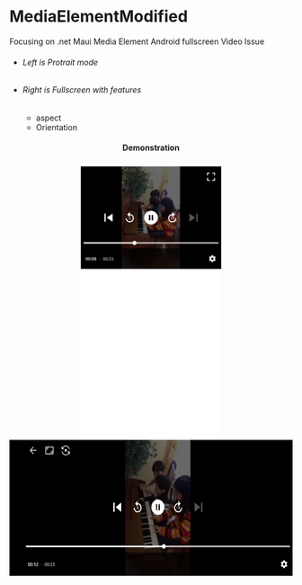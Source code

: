# MediaElementModified
Focusing on .net Maui Media Element Android fullscreen Video Issue  

- ###### Left is Protrait mode
- ###### Right is Fullscreen with features
  - aspect
  - Orientation

<h4 align="center">Demonstration</h2>   
<p align="center">
  <img align="center" src="https://github.com/Tuurash/MediaElementModified/blob/main/Snaps/protrait.jpg" width="250" height="493" />
  <img align="center" src="https://github.com/Tuurash/MediaElementModified/blob/main/Snaps/fullscreen.jpg" width="600" height="242" />
</p>
